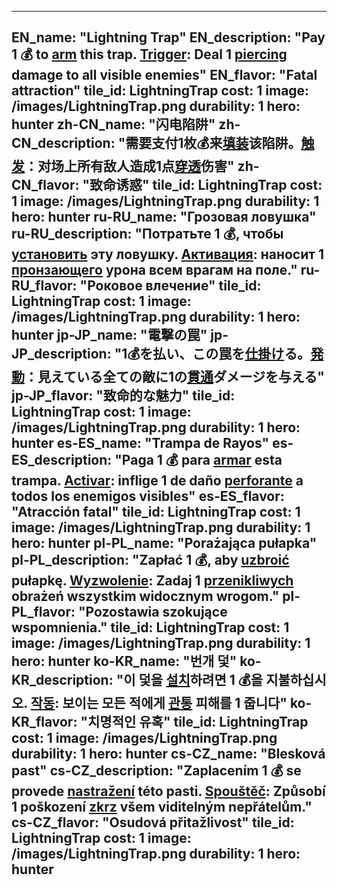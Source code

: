 ---

EN_name: "Lightning Trap"
EN_description: "Pay 1 💰 to <u>arm</u> this trap. <u>Trigger</u>: Deal 1 <u>piercing</u> damage to all visible enemies"
EN_flavor: "Fatal attraction"
tile_id: LightningTrap
cost: 1
image: /images/LightningTrap.png
durability: 1
hero: hunter
zh-CN_name: "闪电陷阱"
zh-CN_description: "需要支付1枚💰来<u>填装</u>该陷阱。<u>触发</u>：对场上所有敌人造成1点<u>穿透</u>伤害"
zh-CN_flavor: "致命诱惑"
tile_id: LightningTrap
cost: 1
image: /images/LightningTrap.png
durability: 1
hero: hunter
ru-RU_name: "Грозовая ловушка"
ru-RU_description: "Потратьте 1 💰, чтобы <u>установить</u> эту ловушку. <u>Активация</u>: наносит 1 <u>пронзающего</u> урона всем врагам на поле."
ru-RU_flavor: "Роковое влечение"
tile_id: LightningTrap
cost: 1
image: /images/LightningTrap.png
durability: 1
hero: hunter
jp-JP_name: "電撃の罠"
jp-JP_description: "1💰を払い、この罠を<u>仕掛け</u>る。<u>発動</u>：見えている全ての敵に1の<u>貫通</u>ダメージを与える"
jp-JP_flavor: "致命的な魅力"
tile_id: LightningTrap
cost: 1
image: /images/LightningTrap.png
durability: 1
hero: hunter
es-ES_name: "Trampa de Rayos"
es-ES_description: "Paga 1 💰 para <u>armar</u> esta trampa. <u>Activar</u>: inflige 1 de daño <u>perforante</u> a todos los enemigos visibles"
es-ES_flavor: "Atracción fatal"
tile_id: LightningTrap
cost: 1
image: /images/LightningTrap.png
durability: 1
hero: hunter
pl-PL_name: "Porażająca pułapka"
pl-PL_description: "Zapłać 1 💰, aby <u>uzbroić</u> pułapkę. <u>Wyzwolenie</u>: Zadaj 1 <u>przenikliwych</u> obrażeń wszystkim widocznym wrogom."
pl-PL_flavor: "Pozostawia szokujące wspomnienia."
tile_id: LightningTrap
cost: 1
image: /images/LightningTrap.png
durability: 1
hero: hunter
ko-KR_name: "번개 덫"
ko-KR_description: "이 덫을 <u>설치</u>하려면 1 💰을 지불하십시오. <u>작동</u>: 보이는 모든 적에게 <u>관통</u> 피해를 1 줍니다"
ko-KR_flavor: "치명적인 유혹"
tile_id: LightningTrap
cost: 1
image: /images/LightningTrap.png
durability: 1
hero: hunter
cs-CZ_name: "Blesková past"
cs-CZ_description: "Zaplacením 1 💰 se provede <u>nastražení</u> této pasti. <u>Spouštěč</u>: Způsobí 1 poškození <u>zkrz</u> všem viditelným nepřátelům."
cs-CZ_flavor: "Osudová přitažlivost"
tile_id: LightningTrap
cost: 1
image: /images/LightningTrap.png
durability: 1
hero: hunter
---